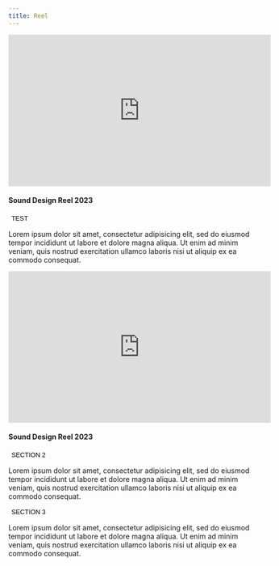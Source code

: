 ```yaml
---
title: Reel
---
```


<section>
  <iframe class="image main" width="520" height="300" src="https://www.youtube.com/embed/SC0Ub0Q9SoM" frameborder="0" allowfullscreen></iframe>
	<h4>Sound Design Reel 2023</h4> 
</section>

<!-- <button class="accordion">Section 1</button>
<div class="panel">
  <p>Lorem ipsum dolor sit amet, consectetur adipisicing elit, sed do eiusmod tempor incididunt ut labore et dolore magna aliqua. Ut enim ad minim veniam, quis nostrud exercitation ullamco laboris nisi ut aliquip ex ea commodo consequat.</p>
  <section>
  <iframe class="image main" width="520" height="300" src="https://www.youtube.com/embed/SC0Ub0Q9SoM" frameborder="0" allowfullscreen></iframe>
	<h4>Sound Design Reel 2023</h4> 
</section>
</div> -->
<html>
<head>
<meta name="viewport" content="width=device-width, initial-scale=1">
<style>
<!-- .accordion {
		@include vendor('appearance', 'none');
		@include vendor('transition', 'background-color #{_duration(transition)} ease-in-out, color #{_duration(transition)} ease-in-out');
		background-color: transparent;
		border-radius: transparent(border-radius);
		border: 0;
		box-shadow: inset 0 0 0 _size(border-width) transparent(border);
		color: _palette(fg-bold) !important;
		cursor: pointer;
		display: inline-block;
		font-size: 0.8rem;
		font-weight: _font(weight);
		height: _size(element-height);
		letter-spacing: _font(letter-spacing);
		line-height: _size(element-height);
		outline: 0;
		padding: 0 1.25rem 0 (1.25rem + (_font(letter-spacing) * 0.5));
		text-align: center;
		text-decoration: none;
		text-transform: uppercase;
		white-space: nowrap;

		&:hover {
			background-color: _palette(border-bg);
		}

		&:active {
			background-color: _palette(border-bg-alt);
		}

		&.icon {
			&:before {
				margin-right: 0.5em;
			}
		}

		&.fit {
			width: 100%;
		}

		&.small {
			font-size: 0.6rem;
			height: (_size(element-height) * 0.75);
			line-height: (_size(element-height) * 0.75);
		}

		&.primary {
			background-color: _palette(fg-bold);
			color: _palette(bg) !important;
			font-weight: _font(weight-bold);

			&:hover {
			}

			&:active {
			}
		}

		&.disabled,
		&:disabled {
			@include vendor('pointer-events', 'none');
			cursor: default;
			opacity: 0.25;
		}
	}

.active, .accordion:hover {
  background-color: _palette(border-bg);
} -->
.accordion {
  		@include vendor('appearance', 'none');
		@include vendor('transition', 'background-color #{_duration(transition)} ease-in-out, color #{_duration(transition)} ease-in-out');
        background: transparent;
  border: none;
  margin: 10px auto 0;
  display: block;
  font-size: 20px;
  outline: none;
  position: relative;
  transition: 0.3s;
  padding: 10px;
		background-color: transparent;
		border-radius: transparent(border-radius);
		border: 0;
		box-shadow: inset 0 0 0 _size(border-width) _palette(border);
		color: _palette(fg-bold) !important; 
<!-- 		//_palette(fg-bold) !important -->
		cursor: pointer;
		display: inline-block;
		font-size: 0.8rem;
		font-weight: _font(weight);
		height: _size(element-height);
		letter-spacing: _font(letter-spacing);
		line-height: _size(element-height);
		outline: 0;
		padding: 0 1.25rem 0 (1.25rem + (_font(letter-spacing) * 0.5));
		text-align: center;
		text-decoration: none;
		text-transform: uppercase;
		white-space: nowrap;
}

.accordion:before{
content: '';
  border-bottom: 1px solid #000;
  padding: 0 10px;
  position: absolute;
  bottom: 0;
  left: 0;
  right: 0;
  margin: 0 auto;
  width: 0;
  transition: 0.3s;
}

.accordion:hover:before {
  width: 100%;
  padding: 0;
}

.panel {
  padding: 0 18px;
  background-color: _palette(border-bg);
<!-- 	_palette(border-bg) -->
  max-height: 0;
  overflow: hidden;
  transition: max-height 0.2s ease-out;
}
</style>
</head>
<body>

<button class="accordion">Test</button>
<div class="panel">
  <p>Lorem ipsum dolor sit amet, consectetur adipisicing elit, sed do eiusmod tempor incididunt ut labore et dolore magna aliqua. Ut enim ad minim veniam, quis nostrud exercitation ullamco laboris nisi ut aliquip ex ea commodo consequat.</p>
  <section>
  <iframe class="image main" width="520" height="300" src="https://www.youtube.com/embed/SC0Ub0Q9SoM" frameborder="0" allowfullscreen></iframe>
	<h4>Sound Design Reel 2023</h4> 
</section>
</div>

<button class="accordion">Section 2</button>
<div class="panel">
  <p>Lorem ipsum dolor sit amet, consectetur adipisicing elit, sed do eiusmod tempor incididunt ut labore et dolore magna aliqua. Ut enim ad minim veniam, quis nostrud exercitation ullamco laboris nisi ut aliquip ex ea commodo consequat.</p>
</div>

<button class="accordion">Section 3</button>
<div class="panel">
  <p>Lorem ipsum dolor sit amet, consectetur adipisicing elit, sed do eiusmod tempor incididunt ut labore et dolore magna aliqua. Ut enim ad minim veniam, quis nostrud exercitation ullamco laboris nisi ut aliquip ex ea commodo consequat.</p>
</div>

<script>
var acc = document.getElementsByClassName("accordion");
var i;

for (i = 0; i < acc.length; i++) {
  acc[i].addEventListener("click", function() {
    this.classList.toggle("active");
    var panel = this.nextElementSibling;
    if (panel.style.maxHeight) {
      panel.style.maxHeight = null;
    } else {
      panel.style.maxHeight = panel.scrollHeight + "px";
    } 
  });
}
</script>

</body>
</html>
